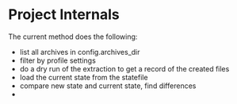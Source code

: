 # Project Internals

The current method does the following:
- list all archives in config.archives_dir
- filter by profile settings
- do a dry run of the extraction to get a record of the created files
- load the current state from the statefile
- compare new state and current state, find differences
- 
